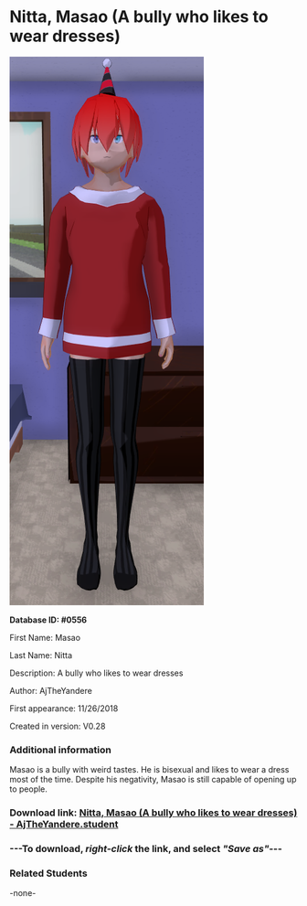 # Nitta, Masao (A bully who likes to wear dresses)

<img src="../../Files/Images/Nitta, Masao (A bully who likes to wear dresses).png" title="Nitta, Masao (A bully who likes to wear dresses) - AjTheYandere">

**Database ID: #0556**

First Name: Masao

Last Name: Nitta

Description: A bully who likes to wear dresses

Author: AjTheYandere

First appearance: 11/26/2018

Created in version: V0.28

### Additional information

Masao is a bully with weird tastes. He is bisexual and likes to wear a dress most of the time. Despite his negativity, Masao is still capable of opening up to people.

### Download link: <a href="https://raw.githubusercontent.com/Arbiter1223/Daigaku-Gurashi-Custom-Students/master/Files/Student%20Files/Nitta%2C%20Masao%20(A%20bully%20who%20likes%20to%20wear%20dresses)%20-%20AjTheYandere.student">Nitta, Masao (A bully who likes to wear dresses) - AjTheYandere.student</a>

### ---**To download, _right-click_ the link, and select _"Save as"_**---

### Related Students

-none-
